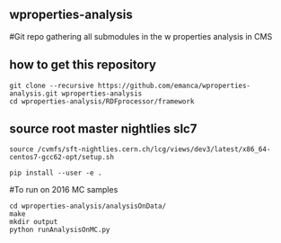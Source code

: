 ## wproperties-analysis
#Git repo gathering all submodules in the w properties analysis in CMS

## how to get this repository

```
git clone --recursive https://github.com/emanca/wproperties-analysis.git wproperties-analysis
cd wproperties-analysis/RDFprocessor/framework
```

## source root master nightlies slc7

`source /cvmfs/sft-nightlies.cern.ch/lcg/views/dev3/latest/x86_64-centos7-gcc62-opt/setup.sh`

`pip install --user -e .`

#To run on 2016 MC samples

```
cd wproperties-analysis/analysisOnData/
make
mkdir output
python runAnalysisOnMC.py
```